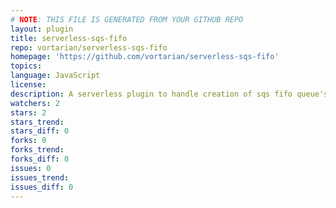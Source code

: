```yaml
---
# NOTE: THIS FILE IS GENERATED FROM YOUR GITHUB REPO
layout: plugin
title: serverless-sqs-fifo
repo: vortarian/serverless-sqs-fifo
homepage: 'https://github.com/vortarian/serverless-sqs-fifo'
topics: 
language: JavaScript
license: 
description: A serverless plugin to handle creation of sqs fifo queue's in aws (stop-gap)
watchers: 2
stars: 2
stars_trend: 
stars_diff: 0
forks: 0
forks_trend: 
forks_diff: 0
issues: 0
issues_trend: 
issues_diff: 0
---
```

